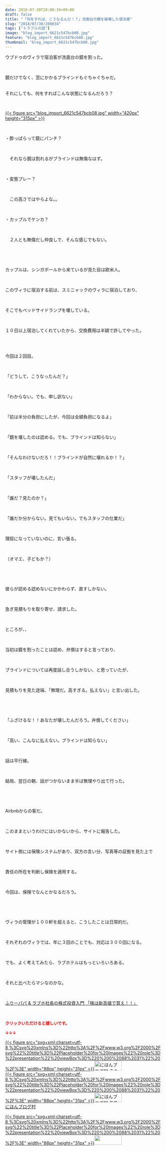 ```yaml
---
date: 2018-07-30T20:00:34+09:00
draft: false
title: "「何をすれば、こうなるんだ！？」洗面台の鏡を破壊した宿泊客"
slug: "2018/07/30/200034"
tags: ["トラブルの話"]
image: "blog_import_6621c547bcb08.jpg"
feature: "blog_import_6621c547bcb08.jpg"
thumbnail: "blog_import_6621c547bcb08.jpg"
---
```

<p>ウブドゥのヴィラで宿泊客が洗面台の鏡を割った。</p><p> </p><p>鏡だけでなく、窓にかかるブラインドもぐちゃぐちゃだ。</p><p><br/>それにしても、何をすればこんな状態になるんだろう？</p><p> </p><p><a href="blog_import_6621c547bcb08.jpg">{{< figure src="blog_import_6621c547bcb08.jpg" width="420px" height="315px" >}}</a></p><p> </p><p>・酔っぱらって鏡にパンチ？</p><p> </p><p>　それなら鏡は割れるがブラインドは無傷なはず。</p><p> </p><p>・変態プレー？</p><p> </p><p>　この高さではやらよな。。</p><p> </p><p>・カップルでケンカ？</p><p> </p><p>　２人とも無傷だし仲良しで、そんな感じでもない。</p><p> </p><p> </p><p>カップルは、シンガポールから来ているが見た目は欧米人。</p><p> </p><p>このヴィラに宿泊する前は、スミニャックのヴィラに宿泊しており、</p><p> </p><p>そこでもベッドサイドランプを壊している。</p><p> </p><p>１０日以上宿泊してくれていたから、交換費用は半額で許してやった。</p><p> </p><p><br/>今回は２回目。</p><p> </p><p>「どうして、こうなったんだ？」</p><p> </p><p>「わからない。でも、申し訳ない」</p><p> </p><p>「前は半分の負担にしたが、今回は全額負担になるよ」</p><p> </p><p>「鏡を壊したのは認める。でも、ブラインドは知らない」</p><p> </p><p>「そんなわけないだろ！！ブラインドが自然に壊れるか！？」</p><p> </p><p>「スタッフが壊したんだ」</p><p> </p><p>「誰だ？見たのか？」</p><p> </p><p>「誰だか分からない。見てもいない。でもスタッフの仕業だ」</p><p> </p><p>理屈になっていないのに、言い張る。</p><p> </p><p>（オマエ、子どもか？）</p><p> </p><p> </p><p>彼らが認める認めないにかかわらず、直すしかない。</p><p> </p><p>急ぎ見積もりを取り寄せ、請求した。</p><p> </p><p>ところが、、</p><p> </p><p>当初は鏡を割ったことは認め、弁償はすると言っており、</p><p> </p><p>ブラインドについては再度話し合うしかない、と思っていたが、</p><p> </p><p>見積もりを見た途端、「無理だ。高すぎる。払えない」と言い出した。</p><p> </p><p> </p><p>「ふざけるな！！あなたが壊したんだろう。弁償してください」</p><p> </p><p>「高い、こんなに払えない。ブラインドは知らない」</p><p> </p><p>話は平行線。</p><p> </p><p>結局、翌日の朝、話がつかないまま半ば無理やり出て行った。</p><p> </p><p> </p><p>Airbnbからの客だ。</p><p> </p><p>このままというわけにはいかないから、サイトに報告した。</p><p> </p><p>サイト側には保険システムがあり、双方の言い分、写真等の証拠を見た上で</p><p> </p><p>責任の所在を判断し保険を適用する。</p><p> </p><p>今回は、保険でなんとかなるだろう。</p><p> </p><p> </p><p>ヴィラの管理が１００軒を超えると、こうしたことは日常的だ。</p><p> </p><p>それぞれのヴィラでは、年に３回のことでも、対応は３００回になる。</p><p> </p><p>でも、よく考えてみたら、ラブホテルはもっといろいろある。</p><p> </p><p>それと比べたらマシなのかな。</p><p> </p><p><a href="shintakane" target="_blank">ふりーパパ &amp; ラブホ社長の株式投資入門 「株は新高値で買え！！」</a></p><p> </p><p><font color="#ff0000" size="2"><strong>クリックいただけると嬉しいです。</strong></font></p><p><font color="#ff0000" size="2"><strong>↓↓↓</strong></font></p><p><a href="ranking.html?p_cid=01260127" id="&amp;blogmura_banner" target="_blank">{{< figure src="svg+xml;charset=utf-8,%3Csvg%20xmlns%3D%22http%3A%2F%2Fwww.w3.org%2F2000%2Fsvg%22%20title%3D%22Placeholder%20for%20Images%22%20role%3D%22presentation%22%20viewBox%3D%220%200%2088%2031%22%20%2F%3E" width="88px" height="31px" >}}<noscript><img alt="にほんブログ村 その他生活ブログ 不動産投資へ" border="0" height="31" src="https://img-proxy.blog-video.jp/images?url=http%3A%2F%2Flife.blogmura.com%2Fhudousantoushi%2Fimg%2Fhudousantoushi88_31.gif" width="88"></noscript></a><br/><a href="ranking.html?p_cid=01260127" target="_blank">{{< figure src="svg+xml;charset=utf-8,%3Csvg%20xmlns%3D%22http%3A%2F%2Fwww.w3.org%2F2000%2Fsvg%22%20title%3D%22Placeholder%20for%20Images%22%20role%3D%22presentation%22%20viewBox%3D%220%200%2088%2031%22%20%2F%3E" width="88px" height="31px" >}}<noscript><img alt="にほんブログ村 海外生活ブログ バリ島情報へ" border="0" height="31" src="https://img-proxy.blog-video.jp/images?url=http%3A%2F%2Foverseas.blogmura.com%2Fbali%2Fimg%2Fbali88_31.gif" width="88"></noscript></a><br/><a href="ranking.html?p_cid=01260127" target="_blank">にほんブログ村</a></p><p><a href="link.php?1804582" title="人気ブログランキングへ">{{< figure src="svg+xml;charset=utf-8,%3Csvg%20xmlns%3D%22http%3A%2F%2Fwww.w3.org%2F2000%2Fsvg%22%20title%3D%22Placeholder%20for%20Images%22%20role%3D%22presentation%22%20viewBox%3D%220%200%2088%2031%22%20%2F%3E" width="88px" height="31px" >}}<noscript><img border="0" height="31" src="https://blog.with2.net/img/banner/banner_22.gif" width="88"></noscript></a></p><p> </p>

